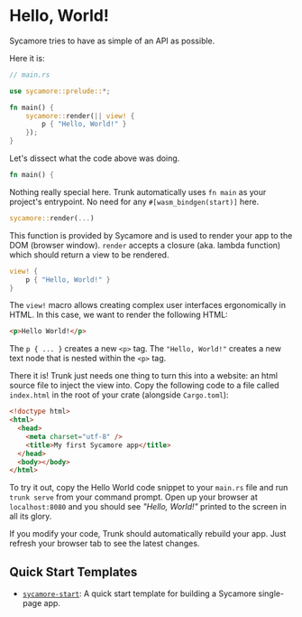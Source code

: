 # Hello, World!

Sycamore tries to have as simple of an API as possible.

Here it is:

```rust
// main.rs

use sycamore::prelude::*;

fn main() {
    sycamore::render(|| view! {
        p { "Hello, World!" }
    });
}
```

Let's dissect what the code above was doing.

```rust
fn main() {
```

Nothing really special here. Trunk automatically uses `fn main` as your
project's entrypoint. No need for any `#[wasm_bindgen(start)]` here.

```rust
sycamore::render(...)
```

This function is provided by Sycamore and is used to render your app to the DOM
(browser window). `render` accepts a closure (aka. lambda function) which should
return a view to be rendered.

```rust
view! {
    p { "Hello, World!" }
}
```

The `view!` macro allows creating complex user interfaces ergonomically in HTML.
In this case, we want to render the following HTML:

```html
<p>Hello World!</p>
```

The `p { ... }` creates a new `<p>` tag. The `"Hello, World!"` creates a new
text node that is nested within the `<p>` tag.

There it is! Trunk just needs one thing to turn this into a website: an html
source file to inject the view into. Copy the following code to a file called
`index.html` in the root of your crate (alongside `Cargo.toml`):

```html
<!doctype html>
<html>
  <head>
    <meta charset="utf-8" />
    <title>My first Sycamore app</title>
  </head>
  <body></body>
</html>
```

To try it out, copy the Hello World code snippet to your `main.rs` file and run
`trunk serve` from your command prompt. Open up your browser at `localhost:8080`
and you should see _"Hello, World!"_ printed to the screen in all its glory.

If you modify your code, Trunk should automatically rebuild your app. Just
refresh your browser tab to see the latest changes.

## Quick Start Templates

- [`sycamore-start`](https://github.com/sycamore-rs/start): A quick start
  template for building a Sycamore single-page app.

